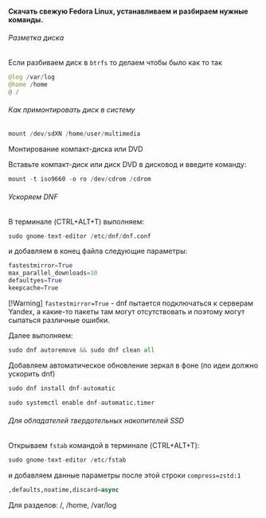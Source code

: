 #### Скачать свежую Fedora Linux, устанавливаем и разбираем нужные команды.
###### Разметка диска
Если разбиваем диск в ``btrfs`` то делаем чтобы было как то так
```python
@log /var/log
@home /home
@ /
```
###### Как примонтировать диск в систему
```python
mount /dev/sdXN /home/user/multimedia
```
Монтирование компакт-диска или DVD

Вставьте компакт-диск или диск DVD в дисковод и введите команду:
```python
mount -t iso9660 -o ro /dev/cdrom /cdrom
```
###### Ускоряем DNF
В терминале (CTRL+ALT+T) выполняем:
```python
sudo gnome-text-editor /etc/dnf/dnf.conf
```
и добавляем в конец файла следующие параметры:
```python
fastestmirror=True  
max_parallel_downloads=10
defaultyes=True
keepcache=True
```
[!Warning]
``fastestmirror=True`` - dnf пытается подключаться к серверам Yandex, а какие-то пакеты там могут отсутствовать и поэтому могут сыпаться различные ошибки.

Далее выполняем:
```python
sudo dnf autoremove && sudo dnf clean all
```
Добавляем автоматическое обновление зеркал в фоне (по идеи должно ускорить dnf)
```python
sudo dnf install dnf-automatic
```
```python
sudo systemctl enable dnf-automatic.timer
```
###### Для обладателей твердотельных накопителей SSD
Открываем ``fstab`` командой в терминале (CTRL+ALT+T):
```python
sudo gnome-text-editor /etc/fstab
```
и добавляем данные параметры после этой строки ``compress=zstd:1``

```python
,defaults,noatime,discard=async
```

Для разделов: /, /home, /var/log

